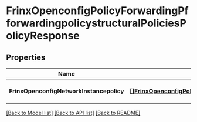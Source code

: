 # FrinxOpenconfigPolicyForwardingPfforwardingpolicystructuralPoliciesPolicyResponse

## Properties
Name | Type | Description | Notes
------------ | ------------- | ------------- | -------------
**FrinxOpenconfigNetworkInstancepolicy** | [**[]FrinxOpenconfigPolicyForwardingPfforwardingpolicystructuralPoliciesPolicy**](frinx.openconfig.policy.forwarding.pfforwardingpolicystructural.policies.Policy.md) |  | [optional] [default to null]

[[Back to Model list]](../README.md#documentation-for-models) [[Back to API list]](../README.md#documentation-for-api-endpoints) [[Back to README]](../README.md)


